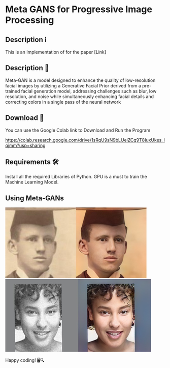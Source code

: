 # Meta GANS for Progressive Image Processing

## Description ℹ️

This is an Implementation of for the paper [Link]

## Description 📝

Meta-GAN is a model designed to enhance the quality of low-resolution facial images by utilizing a Generative Facial Prior derived from a pre-trained facial generation 
model, addressing challenges such as blur, low resolution, and noise while simultaneously enhancing facial details and correcting colors in a single pass of the neural network

## Download 📁

You can use the Google Colab link to Download and Run the Program

https://colab.research.google.com/drive/1sRqU9sN9bLUeiZCq9T8IuxUkes_lqjmm?usp=sharing

## Requirements 🛠️

Install all the required Libraries of Python.
GPU is a must to train the Machine Learning Model.

## Using Meta-GANs

![Alt text](Picture3.png)
![Alt text](Picture5.png)



Happy coding! 🖥️🔍
